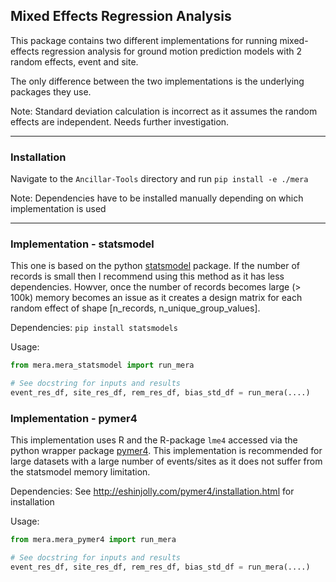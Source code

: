 ## Mixed Effects Regression Analysis

This package contains two different implementations for running mixed-effects regression analysis for ground motion prediction models with 2 random effects, event and site.

The only difference between the two implementations is the underlying packages they use.

Note: Standard deviation calculation is incorrect as it assumes the random effects are independent. Needs further investigation.

---- 

### Installation

Navigate to the `Ancillar-Tools` directory and run `pip install -e ./mera`

Note: Dependencies have to be installed manually depending on which implementation is used

-----

### Implementation - statsmodel 
This one is based on the python [statsmodel](https://www.statsmodels.org/stable/index.html) package. If the number of records is small then I recommend using this method as it has less dependencies. Howver, once the number of records becomes large (> 100k) memory becomes an issue as it creates a design matrix for each random effect of shape [n_records, n_unique_group_values].

Dependencies: `pip install statsmodels`

Usage:
```python
from mera.mera_statsmodel import run_mera

# See docstring for inputs and results
event_res_df, site_res_df, rem_res_df, bias_std_df = run_mera(....)
```


### Implementation - pymer4
This implementation uses R and the R-package `lme4` accessed via the python wrapper package [pymer4](http://eshinjolly.com/pymer4/index.html). This implementation is recommended for large datasets with a large number of events/sites as it does not suffer from the statsmodel memory limitation.

Dependencies: See http://eshinjolly.com/pymer4/installation.html for installation

Usage:
```python
from mera.mera_pymer4 import run_mera

# See docstring for inputs and results
event_res_df, site_res_df, rem_res_df, bias_std_df = run_mera(....)
```


